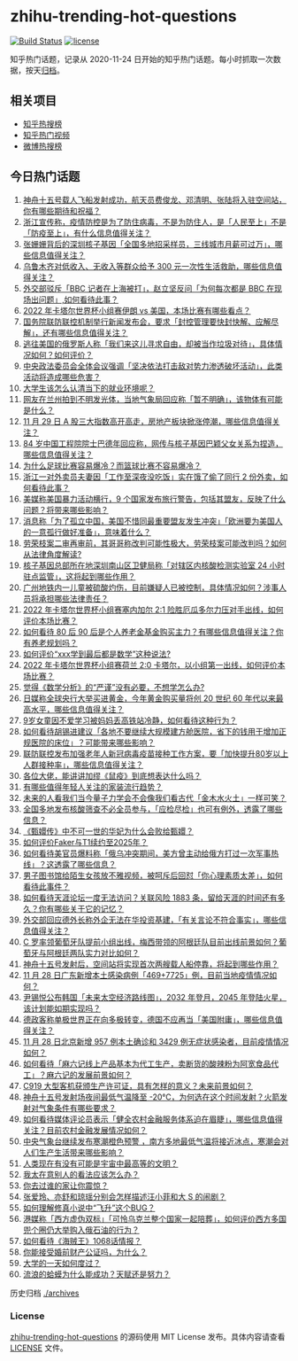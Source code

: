 # zhihu-trending-hot-questions

[![Build Status](https://github.com/justjavac/zhihu-trending-hot-questions/workflows/ci/badge.svg?branch=master)](https://github.com/justjavac/zhihu-trending-hot-questions/actions)
[![license](https://img.shields.io/github/license/justjavac/zhihu-trending-hot-questions)](https://github.com/justjavac/zhihu-trending-hot-questions/blob/master/LICENSE)

知乎热门话题，记录从 2020-11-24 日开始的知乎热门话题。每小时抓取一次数据，按天[归档](./archives)。

## 相关项目

- [知乎热搜榜](https://github.com/justjavac/zhihu-trending-top-search)
- [知乎热门视频](https://github.com/justjavac/zhihu-trending-hot-video)
- [微博热搜榜](https://github.com/justjavac/weibo-trending-hot-search)

## 今日热门话题

<!-- BEGIN -->
<!-- 最后更新时间 Wed Nov 30 2022 02:07:08 GMT+0800 (China Standard Time) -->

1. [神舟十五号载人飞船发射成功，航天员费俊龙、邓清明、张陆将入驻空间站，你有哪些期待和祝福？](https://www.zhihu.com/question/569319581)
1. [浙江宣传称，疫情防控是为了防住病毒，不是为防住人，是「人民至上」不是「防疫至上」，有什么信息值得关注？](https://www.zhihu.com/question/569569027)
1. [张姗姗背后的深圳核子基因「全国多地招采样员，三线城市月薪可过万」，哪些信息值得关注？](https://www.zhihu.com/question/569515317)
1. [乌鲁木齐对低收入、无收入等群众给予 300 元一次性生活救助，哪些信息值得关注？](https://www.zhihu.com/question/569539629)
1. [外交部驳斥「BBC 记者在上海被打」，赵立坚反问「为何每次都是 BBC 在现场出问题」,如何看待此事？](https://www.zhihu.com/question/569592214)
1. [2022 年卡塔尔世界杯小组赛伊朗 vs 美国，本场比赛有哪些看点？](https://www.zhihu.com/question/569511826)
1. [国务院联防联控机制举行新闻发布会，要求「封控管理要快封快解、应解尽解」，还有哪些信息值得关注？](https://www.zhihu.com/question/569544299)
1. [逃往美国的俄罗斯人称「我们来这儿寻求自由，却被当作垃圾对待」，具体情况如何？如何评价？](https://www.zhihu.com/question/569540695)
1. [中央政法委员会全体会议强调「坚决依法打击敌对势力渗透破坏活动」，此类活动将造成哪些危害？](https://www.zhihu.com/question/569601014)
1. [大学生该怎么认清当下的就业环境呢？](https://www.zhihu.com/question/530400161)
1. [网友在兰州拍到不明发光体，当地气象局回应称「暂不明确」，该物体有可能是什么？](https://www.zhihu.com/question/569363411)
1. [11 月 29 日 A 股三大指数高开高走，房地产板块掀涨停潮，哪些信息值得关注？](https://www.zhihu.com/question/569556185)
1. [84 岁中国工程院院士巴德年回应称，网传与核子基因巴颖父女关系为捏造，哪些信息值得关注？](https://www.zhihu.com/question/569421596)
1. [为什么足球比赛容易爆冷？而篮球比赛不容易爆冷？](https://www.zhihu.com/question/568136397)
1. [浙江一对外卖员夫妻因「工作至深夜没吃饭」实在饿了偷了同行 2 份外卖，如何看待此事？](https://www.zhihu.com/question/569522986)
1. [美媒称美国暴力活动横行，9 个国家发布旅行警告，包括其盟友，反映了什么问题？将带来哪些影响？](https://www.zhihu.com/question/569326498)
1. [消息称「为了孤立中国，美国不惜同最重要盟友发生冲突」「欧洲要为美国人的一意孤行做好准备」，意味着什么？](https://www.zhihu.com/question/569332161)
1. [劳荣枝案二审再审前，其哥哥称改判可能性极大，劳荣枝案可能改判吗？如何从法律角度解读?](https://www.zhihu.com/question/569568062)
1. [核子基因总部所在地深圳南山区卫健局称「对辖区内核酸检测实验室 24 小时驻点监管」，这将起到哪些作用？](https://www.zhihu.com/question/569387077)
1. [广州地铁内一儿童被硫酸灼伤，目前嫌疑人已被控制，具体情况如何？涉事人员将承担哪些法律责任？](https://www.zhihu.com/question/569548615)
1. [2022 年卡塔尔世界杯小组赛塞内加尔 2:1 险胜厄瓜多尔力压对手出线，如何评价本场比赛？](https://www.zhihu.com/question/569606147)
1. [如何看待 80 后 90 后是个人养老金基金购买主力？有哪些信息值得关注？你有养老规划吗？](https://www.zhihu.com/question/569521159)
1. [如何评价“xxx学到最后都是数学”这种说法?](https://www.zhihu.com/question/568773549)
1. [2022 年卡塔尔世界杯小组赛荷兰 2:0 卡塔尔，以小组第一出线，如何评价本场比赛？](https://www.zhihu.com/question/569606087)
1. [觉得《数学分析》的“严谨”没有必要，不想学怎么办?](https://www.zhihu.com/question/560271173)
1. [日媒称全球央行大举买进黄金，今年黄金购买量将创 20 世纪 60 年代以来最高水平，哪些信息值得关注？](https://www.zhihu.com/question/568998423)
1. [9岁女童因不爱学习被妈妈丢高铁站冷静，如何看待这种行为？](https://www.zhihu.com/question/569168573)
1. [如何看待胡锡进建议「各地不要继续大规模建方舱医院，省下的钱用于增加正规医院的床位」？可能带来哪些影响？](https://www.zhihu.com/question/569548867)
1. [联防联控发布加强老年人新冠病毒疫苗接种工作方案，要「加快提升80岁以上人群接种率」，哪些信息值得关注？](https://www.zhihu.com/question/569557902)
1. [各位大佬，能讲讲加缪《鼠疫》到底想表达什么吗？](https://www.zhihu.com/question/512061148)
1. [有哪些值得年轻人关注的家装流行趋势？](https://www.zhihu.com/question/525485662)
1. [未来的人看我们当今量子力学会不会像我们看古代「金木水火土」一样可笑？](https://www.zhihu.com/question/569216318)
1. [全国多地发布核酸筛查不必全员参与，「应检尽检」也可有例外，透露了哪些信息？](https://www.zhihu.com/question/569535300)
1. [《甄嬛传》中不可一世的华妃为什么会败给甄嬛？](https://www.zhihu.com/question/566152207)
1. [如何评价Faker与T1续约至2025年？](https://www.zhihu.com/question/569388212)
1. [如何看待美官员爆料称「俄乌冲突期间，美方曾主动给俄方打过一次军事热线」？这透露了哪些信息？](https://www.zhihu.com/question/569530524)
1. [男子图书馆给陌生女孩放不雅视频，被呵斥后回怼「你心理素质太差」，如何看待此事件？](https://www.zhihu.com/question/569329038)
1. [如何看待天涯论坛一度无法访问？关联风险 1883 条，留给天涯的时间还有多久？你有哪些关于它的记忆？](https://www.zhihu.com/question/569336958)
1. [外交部回应德外长称外企无法在华投资基建，「有关言论不符合事实」，哪些信息值得关注？](https://www.zhihu.com/question/569371963)
1. [C 罗率领葡萄牙队提前小组出线，梅西带领的阿根廷队目前出线前景如何？葡萄牙与阿根廷两队实力对比如何？](https://www.zhihu.com/question/569513775)
1. [神舟十五号发射后，空间站将实现首次两艘载人船停靠，将起到哪些作用？](https://www.zhihu.com/question/569406160)
1. [11 月 28 日广东新增本土感染病例「469+7725」例，目前当地疫情情况如何？](https://www.zhihu.com/question/569517243)
1. [尹锡悦公布韩国「未来太空经济路线图」，2032 年登月，2045 年登陆火星，该计划能如期实现吗？](https://www.zhihu.com/question/569396515)
1. [德政客称单极世界正在向多极转变，德国不应再当「美国附庸」，哪些信息值得关注？](https://www.zhihu.com/question/569574162)
1. [11 月 28 日北京新增 957 例本土确诊和 3429 例无症状感染者，目前疫情情况如何？](https://www.zhihu.com/question/569514358)
1. [如何看待「麻六记线上产品基本为代工生产，卖断货的酸辣粉为阿宽食品代工」？麻六记的发展前景如何？](https://www.zhihu.com/question/569362027)
1. [C919 大型客机获颁生产许可证，具有怎样的意义？未来前景如何？](https://www.zhihu.com/question/569589901)
1. [神舟十五号发射场夜间最低气温降至 -20℃，为何选在这个时间发射？火箭发射对气象条件有哪些要求？](https://www.zhihu.com/question/569403190)
1. [如何看待媒体评论员表示「健全农村金融服务体系迫在眉睫」，哪些信息值得关注？目前农村金融发展情况如何？](https://www.zhihu.com/question/569139575)
1. [中央气象台继续发布寒潮橙色预警 ，南方多地最低气温将接近冰点，寒潮会对人们生产生活带来哪些影响？](https://www.zhihu.com/question/569330079)
1. [人类现在有没有可能是宇宙中最高等的文明？](https://www.zhihu.com/question/275244312)
1. [我太在意别人的看法应该怎么办？](https://www.zhihu.com/question/547356089)
1. [你去过谁的家让你震惊？](https://www.zhihu.com/question/28259647)
1. [张爱玲、亦舒和琼瑶分别会怎样描述汪小菲和大 S 的闹剧？](https://www.zhihu.com/question/568843576)
1. [如何理解修真小说中“飞升”这个BUG？](https://www.zhihu.com/question/318721533)
1. [港媒称「西方虚伪双标」「可怜乌克兰整个国家一起陪葬」，如何评价西方多国兜个圈仍大举购入俄石油的行为？](https://www.zhihu.com/question/569580914)
1. [如何看待《海贼王》1068话情报？](https://www.zhihu.com/question/569529088)
1. [你能接受婚前财产公证吗，为什么？](https://www.zhihu.com/question/568388806)
1. [大学的一天如何度过？](https://www.zhihu.com/question/569147822)
1. [流浪的蛤蟆为什么能成功？天赋还是努力？](https://www.zhihu.com/question/568983401)

<!-- END -->

历史归档 [./archives](./archives)

### License

[zhihu-trending-hot-questions](https://github.com/justjavac/zhihu-trending-hot-questions)
的源码使用 MIT License 发布。具体内容请查看 [LICENSE](./LICENSE) 文件。
